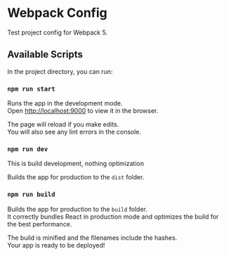 # Webpack Config

Test project config for Webpack 5.
## Available Scripts

In the project directory, you can run:

### `npm run start`

Runs the app in the development mode.<br />
Open [http://localhost:9000](http://localhost:9000) to view it in the browser.

The page will reload if you make edits.<br />
You will also see any lint errors in the console.

### `npm run dev`

This is build development, nothing optimization

Builds the app for production to the `dist` folder.<br />
### `npm run build`

Builds the app for production to the `build` folder.<br />
It correctly bundles React in production mode and optimizes the build for the best performance.

The build is minified and the filenames include the hashes.<br />
Your app is ready to be deployed!
